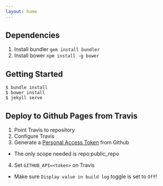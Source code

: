 ```yaml
---
layout: home
---
```

## Dependencies

1. Install bundler `gem install bundler`
2. Install bower `npm install -g bower`

## Getting Started

```
$ bundle install
$ bower install
$ jekyll serve
```

## Deploy to Github Pages from Travis
1. Point Travis to repository
2. Configure Travis
3. Generate a [Personal Access Token](https://github.com/settings/tokens) from Github
  - The only scope needed is repo:public_repo
4. Set `GITHUB_API=<token>` on Travis
  - Make sure `Display value in build log` toggle is set to `Off`!
